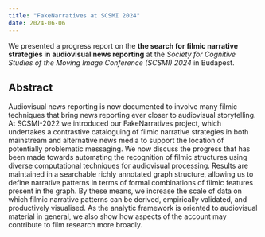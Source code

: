 ```yaml
---
title: "FakeNarratives at SCSMI 2024"
date: 2024-06-06
---
```


We presented a progress report on the **the search for filmic narrative strategies in audiovisual news reporting** at the *Society for Cognitive Studies of the Moving Image Conference (SCSMI) 2024* in Budapest. 

## Abstract

Audiovisual news reporting is now documented to involve many filmic techniques that bring news reporting ever closer to audiovisual storytelling. At SCSMI-2022 we introduced our FakeNarratives project, which undertakes a contrastive cataloguing of filmic narrative strategies in both mainstream and alternative news media to support the location of potentially problematic messaging. We now discuss the progress that has been made towards automating the recognition of filmic structures using diverse computational techniques for audiovisual processing. Results are maintained in a searchable richly annotated graph structure, allowing us to define narrative patterns in terms of formal combinations of filmic features present in the graph. By these means, we increase the scale of data on which filmic narrative patterns can be derived, empirically validated, and productively visualised. As the analytic framework is oriented to audiovisual material in general, we also show how aspects of the account may contribute to film research more broadly. 